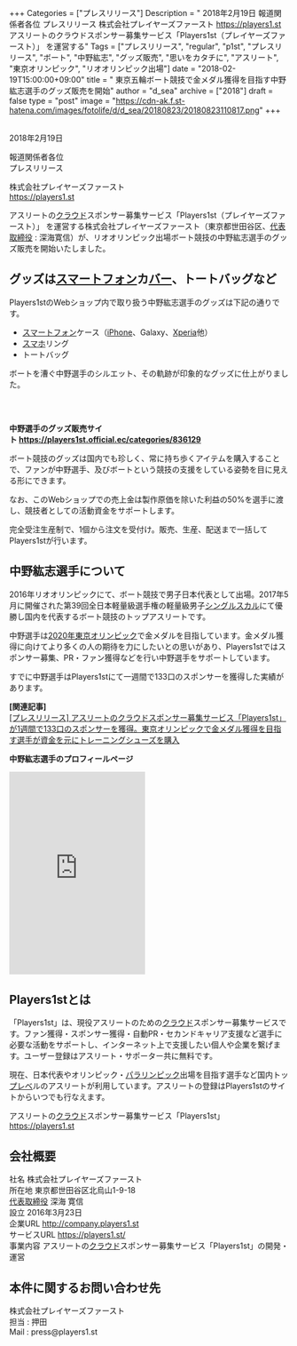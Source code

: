 +++
Categories = ["プレスリリース"]
Description = "  2018年2月19日  報道関係者各位 プレスリリース  株式会社プレイヤーズファースト https://players1.st  アスリートのクラウドスポンサー募集サービス「Players1st（プレイヤーズファースト）」 を運営する"
Tags = ["プレスリリース", "regular", "p1st", "プレスリリース", "ボート", "中野紘志", "グッズ販売", "思いをカタチに", "アスリート", "東京オリンピック", "リオオリンピック出場"]
date = "2018-02-19T15:00:00+09:00"
title = " 東京五輪ボート競技で金メダル獲得を目指す中野紘志選手のグッズ販売を開始"
author = "d_sea"
archive = ["2018"]
draft = false
type = "post"
image = "https://cdn-ak.f.st-hatena.com/images/fotolife/d/d_sea/20180823/20180823110817.png"
+++

<body>
<p><br>2018年2月19日</p>


<p>報道関係者各位<br>プレスリリース</p>


<p>株式会社プレイヤーズファースト<br><a href="https://players1.st/">https://players1.st</a></p>


<p>

アスリートの<a class="keyword" href="http://d.hatena.ne.jp/keyword/%A5%AF%A5%E9%A5%A6%A5%C9">クラウド</a>スポンサー募集サービス「Players1st（プレイヤーズファースト）」 を運営する株式会社プレイヤーズファースト（東京都世田谷区、<a class="keyword" href="http://d.hatena.ne.jp/keyword/%C2%E5%C9%BD%BC%E8%C4%F9%CC%F2">代表取締役</a> : 深海寛信）が、リオオリンピック出場ボート競技の中野紘志選手のグッズ販売を開始いたしました。</p>


<h2>グッズは<a class="keyword" href="http://d.hatena.ne.jp/keyword/%A5%B9%A5%DE%A1%BC%A5%C8%A5%D5%A5%A9%A5%F3">スマートフォン</a>カ<a class="keyword" href="http://d.hatena.ne.jp/keyword/%A5%D0%A1%BC">バー</a>、トートバッグなど</h2>


<p>Players1stのWebショップ内で取り扱う中野紘志選手のグッズは下記の通りです。</p>


<ul>
<li>
<a class="keyword" href="http://d.hatena.ne.jp/keyword/%A5%B9%A5%DE%A1%BC%A5%C8%A5%D5%A5%A9%A5%F3">スマートフォン</a>ケース（<a class="keyword" href="http://d.hatena.ne.jp/keyword/iPhone">iPhone</a>、Galaxy、<a class="keyword" href="http://d.hatena.ne.jp/keyword/Xperia">Xperia</a>他）</li>
<li>
<a class="keyword" href="http://d.hatena.ne.jp/keyword/%A5%B9%A5%DE%A5%DB">スマホ</a>リング</li>
<li>トートバッグ</li>
</ul>


<p>ボートを漕ぐ中野選手のシルエット、その軌跡が印象的なグッズに仕上がりました。</p>


<p><br></p>


<p><figure data-orig-width="1033" data-orig-height="1137" class="tmblr-full"><img src="https://cdn-ak.f.st-hatena.com/images/fotolife/d/d_sea/20180823/20180823110817.png" data-orig-width="1033" data-orig-height="1137" alt=""></figure></p>
<p><b style="font-size: 14px;">中野選手のグッズ販売サイト <a href="https://players1st.official.ec/categories/836129">https://players1st.official.ec/categories/836129</a></b><br></p>
<p>ボート競技のグッズは国内でも珍しく、常に持ち歩くアイテムを購入することで、ファンが中野選手、及びボートという競技の支援をしている姿勢を目に見える形にできます。</p>
<p>なお、このWebショップでの売上金は製作原価を除いた利益の50%を選手に渡し、競技者としての活動資金をサポートします。</p>
<p>完全受注生産制で、1個から注文を受付け。販売、生産、配送まで一括してPlayers1stが行います。</p>
<h2>中野紘志選手について</h2>
<p>2016年リオオリンピックにて、ボート競技で男子日本代表として出場。2017年5月に開催された第39回全日本軽量級選手権の軽量級男子<a class="keyword" href="http://d.hatena.ne.jp/keyword/%A5%B7%A5%F3%A5%B0%A5%EB%A5%B9%A5%AB%A5%EB">シングルスカル</a>にて優勝し国内を代表するボート競技のトップアスリートです。</p>
<p>中野選手は<a class="keyword" href="http://d.hatena.ne.jp/keyword/2020%C7%AF%C5%EC%B5%FE%A5%AA%A5%EA%A5%F3%A5%D4%A5%C3%A5%AF">2020年東京オリンピック</a>で金メダルを目指しています。金メダル獲得に向けてより多くの人の期待を力にしたいとの思いがあり、Players1stではスポンサー募集、PR・ファン獲得などを行い中野選手をサポートしています。</p>
<p>すでに中野選手はPlayers1stにて一週間で133口のスポンサーを獲得した実績があります。</p>
<p><a href="http://blog.players1.st/post/165359442040/%E3%83%97%E3%83%AC%E3%82%B9%E3%83%AA%E3%83%AA%E3%83%BC%E3%82%B9"></a><b>[関連記事]<br></b><a href="http://blog.players1.st/post/165359442040/">[プレスリリース] アスリートのクラウドスポンサー募集サービス「Players1st」が1週間で133口のスポンサーを獲得。東京オリンピックで金メダル獲得を目指す選手が資金を元にトレーニングシューズを購入</a> <br></p>
<p><b>中野紘志選手のプロフィールページ</b><br></p>
<iframe src="https://players1.st/pirotirorin/widget" width="245" height="365" frameborder="0">&amp;amp;amp;amp;amp;amp;amp;amp;amp;amp;amp;amp;amp;amp;amp;amp;amp;amp;amp;amp;amp;amp;amp;amp;amp;amp;amp;amp;amp;amp;amp;amp;amp;amp;amp;amp;amp;amp;amp;amp;amp;amp;amp;amp;amp;amp;amp;amp;amp;amp;amp;amp;amp;amp;amp;amp;amp;amp;amp;amp;amp;amp;amp;amp;amp;amp;amp;amp;amp;amp;amp;amp;amp;amp;amp;amp;amp;amp;amp;amp;lt;/p&amp;amp;amp;amp;amp;amp;amp;amp;amp;amp;amp;amp;amp;amp;amp;amp;amp;amp;amp;amp;amp;amp;amp;amp;amp;amp;amp;amp;amp;amp;amp;amp;amp;amp;amp;amp;amp;amp;amp;amp;amp;amp;amp;amp;amp;amp;amp;amp;amp;amp;amp;amp;amp;amp;amp;amp;amp;amp;amp;amp;amp;amp;amp;amp;amp;amp;amp;amp;amp;amp;amp;amp;amp;amp;amp;amp;amp;amp;amp;amp;gt;
</iframe>

<h2>Players1stとは<br>
</h2>


<p>「Players1st」は、現役アスリートのための<a class="keyword" href="http://d.hatena.ne.jp/keyword/%A5%AF%A5%E9%A5%A6%A5%C9">クラウド</a>スポンサー募集サービスです。ファン獲得・スポンサー獲得・自動PR・セカンドキャリア支援など選手に必要な活動をサポートし、インターネット上で支援したい個人や企業を繋げます。ユーザー登録はアスリート・サポーター共に無料です。</p>


<p>現在、日本代表やオリンピック・<a class="keyword" href="http://d.hatena.ne.jp/keyword/%A5%D1%A5%E9%A5%EA%A5%F3%A5%D4%A5%C3%A5%AF">パラリンピック</a>出場を目指す選手など国内トッ<a class="keyword" href="http://d.hatena.ne.jp/keyword/%A5%D7%A5%EC%A5%D9">プレベ</a>ルのアスリートが利用しています。アスリートの登録はPlayers1stのサイトからいつでも行なえます。</p>


<p>アスリートの<a class="keyword" href="http://d.hatena.ne.jp/keyword/%A5%AF%A5%E9%A5%A6%A5%C9">クラウド</a>スポンサー募集サービス「Players1st」
<a href="https://t.umblr.com/redirect?z=https%3A%2F%2Fplayers1.st&amp;amp;t=MjhmNzE1Y2IxNjg5MjA4YWFkMTNlODkyMjljZWJiODVkNjQ0ODU5NSxpNThIeksyQw%3D%3D&amp;amp;b=t%3A-7pvJN5T_razjN_5MnfSsw&amp;amp;p=http%3A%2F%2Fblog.players1.st%2Fpost%2F165359442040%2F%E3%83%97%E3%83%AC%E3%82%B9%E3%83%AA%E3%83%AA%E3%83%BC%E3%82%B9&amp;amp;m=1">https://players1.st</a></p>


<h2>会社概要<br>
</h2>


<p>社名 株式会社プレイヤーズファースト<br>
所在地 東京都世田谷区北烏山1-9-18<br>
<a class="keyword" href="http://d.hatena.ne.jp/keyword/%C2%E5%C9%BD%BC%E8%C4%F9%CC%F2">代表取締役</a> 深海 寛信<br>
設立 2016年3月23日<br>
企業URL <a href="https://company.players1.st/">http://company.players1.st<br></a>
サービスURL <a href="https://players1.st/">https://players1.st/<br></a>事業内容 アスリートの<a class="keyword" href="http://d.hatena.ne.jp/keyword/%A5%AF%A5%E9%A5%A6%A5%C9">クラウド</a>スポンサー募集サービス「Players1st」の開発・運営</p>


<h2>本件に関するお問い合わせ先<br>
</h2>


<p>株式会社プレイヤーズファースト<br>
担当 : 押田<br>
Mail : press@players1.st</p>

</body>
